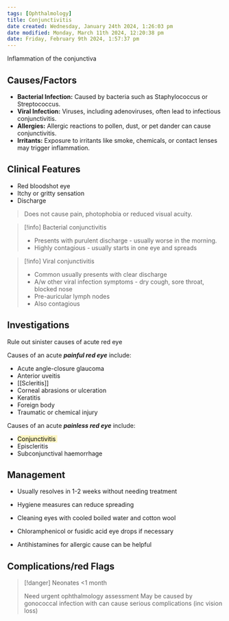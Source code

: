 ```yaml
---
tags: [Ophthalmology]
title: Conjunctivitis
date created: Wednesday, January 24th 2024, 1:26:03 pm
date modified: Monday, March 11th 2024, 12:20:38 pm
date: Friday, February 9th 2024, 1:57:37 pm
---
```

Inflammation of the conjunctiva

## Causes/Factors

- **Bacterial Infection:** Caused by bacteria such as Staphylococcus or Streptococcus.
- **Viral Infection:** Viruses, including adenoviruses, often lead to infectious conjunctivitis.
- **Allergies:** Allergic reactions to pollen, dust, or pet dander can cause conjunctivitis.
- **Irritants:** Exposure to irritants like smoke, chemicals, or contact lenses may trigger inflammation.

## Clinical Features

- Red bloodshot eye
- Itchy or gritty sensation
- Discharge

> Does not cause pain, photophobia or reduced visual acuity. 

> [!info] Bacterial conjunctivitis
>  
> - Presents with purulent discharge - usually worse in the morning. 
> - Highly contagious - usually starts in one eye and spreads

> [!info] Viral conjunctivitis
> 
> - Common usually presents with clear discharge
> - A/w other viral infection symptoms - dry cough, sore throat, blocked nose
> - Pre-auricular lymph nodes
> - Also contagious 

## Investigations

Rule out sinister causes of acute red eye

Causes of an acute **_painful red eye_** include:

- Acute angle-closure glaucoma
- Anterior uveitis
- [[Scleritis]]
- Corneal abrasions or ulceration
- Keratitis
- Foreign body
- Traumatic or chemical injury

Causes of an acute **_painless red eye_** include:

- <mark style="background: #FFF3A3A6;">Conjunctivitis </mark>
- Episcleritis
- Subconjunctival haemorrhage
## Management

- Usually resolves in 1-2 weeks without needing treatment 
- Hygiene measures can reduce spreading
- Cleaning eyes with cooled boiled water and cotton wool

- Chloramphenicol or fusidic acid eye drops if necessary 
- Antihistamines for allergic cause can be helpful 

## Complications/red Flags

> [!danger] Neonates <1 month
>
> Need urgent ophthalmology assessment
> May be caused by gonococcal infection with can cause serious complications (inc vision loss)